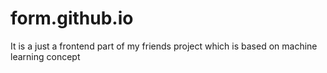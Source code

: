 # form.github.io
It is a just a frontend part of my friends project which is based on machine learning concept
